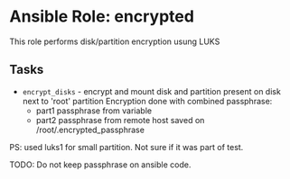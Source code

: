 # Ansible Role: encrypted

This role performs disk/partition encryption usung LUKS

## Tasks
- `encrypt_disks` - encrypt and mount disk and partition present on disk next to 'root' partition
Encryption done with combined passphrase:
   - part1 passphrase from variable
   - part2 passphrase from remote host saved on /root/.encrypted_passphrase

PS: used luks1 for small partition. Not sure if it was part of test. 

TODO: Do not keep passphrase on ansible code.
